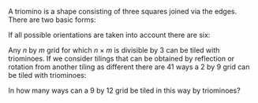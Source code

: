 A triomino is a shape consisting of three squares joined via the edges.
There are two basic forms:

If all possible orientations are taken into account there are six:

Any $n$ by $m$ grid for which $n \times m$ is divisible by $3$ can be tiled with triominoes.
If we consider tilings that can be obtained by reflection or rotation from another tiling as different there are $41$ ways a $2$ by $9$ grid can be tiled with triominoes:

In how many ways can a $9$ by $12$ grid be tiled in this way by triominoes?